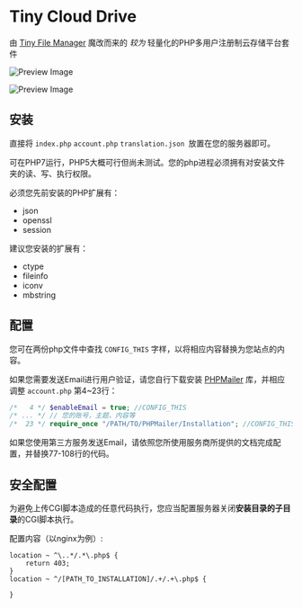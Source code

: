 # Tiny Cloud Drive

由 [Tiny File Manager](https://tinyfilemanager.github.io/) 魔改而来的 _较为_ 轻量化的PHP多用户注册制云存储平台套件

![Preview Image](https://github.com/zbx1425/tinyCloudDrive/raw/master/screenshot.png)

![Preview Image](https://github.com/prasathmani/tinyfilemanager/raw/master/screenshot.gif)


## 安装

直接将  `index.php` `account.php` `translation.json `放置在您的服务器即可。

可在PHP7运行，PHP5大概可行但尚未测试。您的php进程必须拥有对安装文件夹的读、写、执行权限。

必须您先前安装的PHP扩展有：

- json
- openssl
- session

建议您安装的扩展有：

- ctype
- fileinfo
- iconv
- mbstring



## 配置

您可在两份php文件中查找  `CONFIG_THIS` 字样，以将相应内容替换为您站点的内容。

如果您需要发送Email进行用户验证，请您自行下载安装 [PHPMailer](https://github.com/PHPMailer/PHPMailer) 库，并相应调整 `account.php` 第4~23行：

```php
/*   4 */ $enableEmail = true; //CONFIG_THIS
/* ... */ // 您的账号，主题，内容等
/*  23 */ require_once "/PATH/TO/PHPMailer/Installation"; //CONFIG_THIS
```

如果您使用第三方服务发送Email，请依照您所使用服务商所提供的文档完成配置，并替换77-108行的代码。



## 安全配置

为避免上传CGI脚本造成的任意代码执行，您应当配置服务器关闭**安装目录的子目录**的CGI脚本执行。

配置内容（以nginx为例）:

```
location ~ ^\..*/.*\.php$ {
    return 403;
}
location ~ ^/[PATH_TO_INSTALLATION]/.+/.+\.php$ {

}
```

